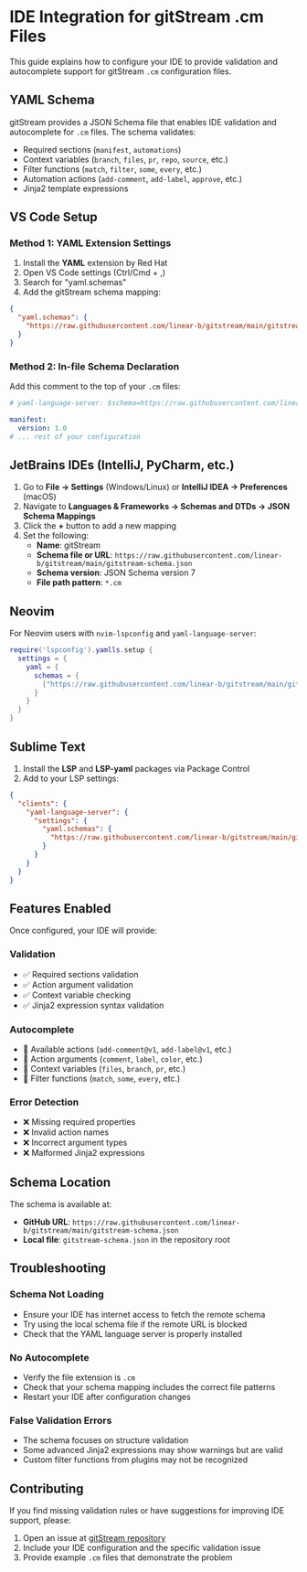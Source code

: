 # IDE Integration for gitStream .cm Files

This guide explains how to configure your IDE to provide validation and autocomplete support for gitStream `.cm` configuration files.

## YAML Schema

gitStream provides a JSON Schema file that enables IDE validation and autocomplete for `.cm` files. The schema validates:

- Required sections (`manifest`, `automations`)
- Context variables (`branch`, `files`, `pr`, `repo`, `source`, etc.)
- Filter functions (`match`, `filter`, `some`, `every`, etc.)  
- Automation actions (`add-comment`, `add-label`, `approve`, etc.)
- Jinja2 template expressions

## VS Code Setup

### Method 1: YAML Extension Settings

1. Install the **YAML** extension by Red Hat
2. Open VS Code settings (Ctrl/Cmd + ,)
3. Search for "yaml.schemas"
4. Add the gitStream schema mapping:

```json
{
  "yaml.schemas": {
    "https://raw.githubusercontent.com/linear-b/gitstream/main/gitstream-schema.json": ["*.cm", ".cm/*.cm"]
  }
}
```

### Method 2: In-file Schema Declaration

Add this comment to the top of your `.cm` files:

```yaml
# yaml-language-server: $schema=https://raw.githubusercontent.com/linear-b/gitstream/main/gitstream-schema.json

manifest:
  version: 1.0
# ... rest of your configuration
```

## JetBrains IDEs (IntelliJ, PyCharm, etc.)

1. Go to **File → Settings** (Windows/Linux) or **IntelliJ IDEA → Preferences** (macOS)
2. Navigate to **Languages & Frameworks → Schemas and DTDs → JSON Schema Mappings**
3. Click the **+** button to add a new mapping
4. Set the following:
   - **Name**: gitStream
   - **Schema file or URL**: `https://raw.githubusercontent.com/linear-b/gitstream/main/gitstream-schema.json`
   - **Schema version**: JSON Schema version 7
   - **File path pattern**: `*.cm`

## Neovim

For Neovim users with `nvim-lspconfig` and `yaml-language-server`:

```lua
require('lspconfig').yamlls.setup {
  settings = {
    yaml = {
      schemas = {
        ["https://raw.githubusercontent.com/linear-b/gitstream/main/gitstream-schema.json"] = "*.cm"
      }
    }
  }
}
```

## Sublime Text

1. Install the **LSP** and **LSP-yaml** packages via Package Control
2. Add to your LSP settings:

```json
{
  "clients": {
    "yaml-language-server": {
      "settings": {
        "yaml.schemas": {
          "https://raw.githubusercontent.com/linear-b/gitstream/main/gitstream-schema.json": ["*.cm"]
        }
      }
    }
  }
}
```

## Features Enabled

Once configured, your IDE will provide:

### Validation
- ✅ Required sections validation
- ✅ Action argument validation  
- ✅ Context variable checking
- ✅ Jinja2 expression syntax validation

### Autocomplete
- 🔧 Available actions (`add-comment@v1`, `add-label@v1`, etc.)
- 🔧 Action arguments (`comment`, `label`, `color`, etc.)
- 🔧 Context variables (`files`, `branch`, `pr`, etc.)
- 🔧 Filter functions (`match`, `some`, `every`, etc.)

### Error Detection
- ❌ Missing required properties
- ❌ Invalid action names
- ❌ Incorrect argument types
- ❌ Malformed Jinja2 expressions

## Schema Location

The schema is available at:
- **GitHub URL**: `https://raw.githubusercontent.com/linear-b/gitstream/main/gitstream-schema.json`
- **Local file**: `gitstream-schema.json` in the repository root

## Troubleshooting

### Schema Not Loading
- Ensure your IDE has internet access to fetch the remote schema
- Try using the local schema file if the remote URL is blocked
- Check that the YAML language server is properly installed

### No Autocomplete
- Verify the file extension is `.cm`
- Check that your schema mapping includes the correct file patterns
- Restart your IDE after configuration changes

### False Validation Errors
- The schema focuses on structure validation
- Some advanced Jinja2 expressions may show warnings but are valid
- Custom filter functions from plugins may not be recognized

## Contributing

If you find missing validation rules or have suggestions for improving IDE support, please:

1. Open an issue at [gitStream repository](https://github.com/linear-b/gitstream/issues)
2. Include your IDE configuration and the specific validation issue
3. Provide example `.cm` files that demonstrate the problem